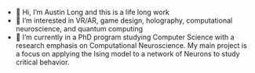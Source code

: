 - 👋 Hi, I’m Austin Long and this is a life long work
- 👀 I’m interested in VR/AR, game design, holography, computational neuroscience, and quantum computing
- 🌱 I’m currently in a PhD program studying Computer Science with a research emphasis on Computational Neuroscience. My main project is a focus on applying the Ising model to a network of Neurons to study critical behavior.
<!---
alifelongwork/alifelongwork is a ✨ special ✨ repository because its `README.md` (this file) appears on your GitHub profile.
You can click the Preview link to take a look at your changes.
--->
